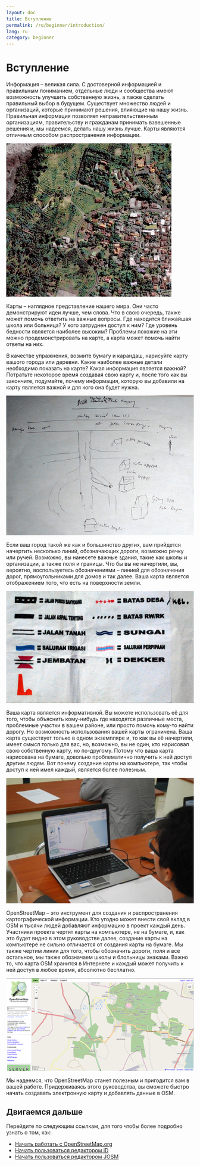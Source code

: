 ```yaml
---
layout: doc
title: Вступление
permalink: /ru/beginner/introduction/
lang: ru
category: beginner
---
```


Вступление
==========

Информация – великая сила. С достоверной информацией и правильным пониманием,
отдельные люди и сообщества имеют возможность улучшить собственную жизнь, а
также сделать правильный выбор в будущем. Существует множество людей и
организаций, которые принимают решения, влияющие на нашу жизнь. Правильная
информация позволяет неправительственным организациям, правительству и
гражданам принимать взвешенные решения и, мы надеемся, делать нашу жизнь лучше.
Карты являются отличным способом распространения информации.

![A village in Indonesia][]

Карты – наглядное представление нашего мира. Они часто демонстрируют идеи
лучше, чем слова. Что в свою очередь, также может помочь ответить на важные
вопросы. Где находится ближайшая школа или больница? У кого затруднен доступ к
ним? Где уровень бедности является наиболее высоким? Проблемы похожие на эти
можно продемонстрировать на карте, а карта может помочь найти ответы на них.

В качестве упражнения, возмите бумагу и карандаш, нарисуйте карту вашого города
или деревни. Какие наиболее важные детали необходимо показать на карте? Какая
информация является важной? Потратьте некоторое время создавая свою карту и,
после того как вы закончите, подумайте, почему информация, которую вы добавили
на карту является важной и для кого она будет нужна.

![Example of a hand-drawn map][]

Если ваш город такой же как и большинство других, вам прийдется начертить
несколько линий, обозначающих дороги, возможно речку или ручей. Возможно, вы
нанесете важные здания, такие как школы и организации, а также поля и границы.
Что бы вы не начертили, вы, вероятно, воспользуетесь обозначениями – линией для
обозначения дорог, прямоугольниками для домов и так далее. Ваша карта является
отображением того, что есть на поверхности земли.

![Examples of symbols][]

Ваша карта является информативной. Вы можете использовать её для того, чтобы
объяснить кому-нибудь где находятся различные места, проблемные участки в вашем
районе, или просто помочь кому-то найти дорогу. Но возможность использования
вашей карты ограничена. Ваша карта существует только в одном экземпляре и, то
как вы её начертили, имеет смысл только для вас, но, возможно, вы не один, кто
нарисовал свою собственную карту, но по-другому. Потому что ваша карта
нарисована на бумаге, довольно проблематично получить к ней доступ другим
людям. Вот почему создание карты на компьютере, так чтобы доступ к ней имел
каждый, является более полезным.

![Mapping on Computer][]

OpenStreetMap – это инструмент для создания и распространения картографической
информации. Кто угодно может внести свой вклад в OSM и тысячи людей добавляют
информацию в проект каждый день. Участники проекта чертят карты на компьютере,
не на бумаге, и, как это будет видно в этом руководстве далее, создание карты
на компьютере не сильно отличается от создания карты на бумаге. Мы также чертим
линии для того, чтобы обозначить дороги, поля и все остальное, мы также
обозначаем школы и блольницы знаками. Важно то, что карта OSM хранится в
Интернете и каждый может получить к ней доступ в любое время, абсолютно
бесплатно.

![Digital maps with OpenStreetMap][]

Мы надеемся, что OpenStreetMap станет полезным и пригодится вам в вашей работе.
Придерживаясь этого руководства, вы сможете быстро начать создавать электронную
карту и добавлять данные в OSM.

Двигаемся дальше
---------------

Перейдите по следующим ссылкам, для того чтобы более подробно узнать о том, как:  

*  [Начать работать с OpenStreetMap.org](/ru/beginner/start-osm/)
*  [Начать пользоваться редактором iD](/ru/editing/id-editor/)
*  [Начать пользоваться редактором JOSM](/ru/beginner/start-josm/)  


[A village in Indonesia]: /images/beginner/village-in-indonesia.png
[Example of a hand-drawn map]: /images/beginner/hand-drawn-map.png
[Examples of symbols]: /images/beginner/examples-of-symbols.png
[Mapping on Computer]: /images/beginner/mapping-on-computer.png
[Digital maps with OpenStreetMap]: /images/beginner/digital-maps-with-osm.png
